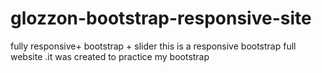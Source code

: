 # glozzon-bootstrap-responsive-site
fully responsive+ bootstrap + slider 
this is a responsive bootstrap full website .it was created to practice my bootstrap 
